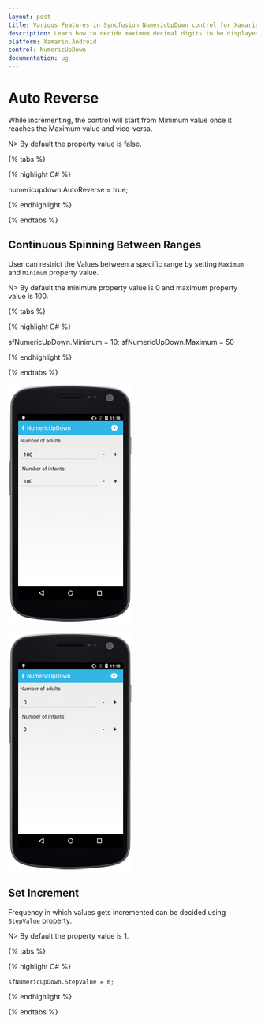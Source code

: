 ```yaml
---
layout: post
title: Various Features in Syncfusion NumericUpDown control for Xamarin.Android
description: Learn how to decide maximum decimal digits to be displayed, nullable value support, autoreverse, setting range and configuring step value in NumericUpDown
platform: Xamarin.Android
control: NumericUpDown
documentation: ug
---
```

# Auto Reverse

While incrementing, the control will start from Minimum value once it reaches the Maximum value and vice-versa.

N> By default the property value is false.

{% tabs %}

{% highlight C# %}

numericupdown.AutoReverse = true;

{% endhighlight %}

{% endtabs %}

## Continuous Spinning Between Ranges

User can restrict the Values between a specific range by setting `Maximum` and `Minimum` property value.

N> By default the minimum property value is 0 and maximum property value is 100.

{% tabs %}

{% highlight C# %}

sfNumericUpDown.Minimum = 10;
sfNumericUpDown.Maximum = 50

{% endhighlight %}

{% endtabs %}

![](images/maximum.png)

![](images/minimum.png)

## Set Increment

Frequency in which values gets incremented can be decided using `StepValue` property.

N> By default the property value is 1.

{% tabs %}

{% highlight C# %}

	sfNumericUpDown.StepValue = 6;

{% endhighlight %}

{% endtabs %}
